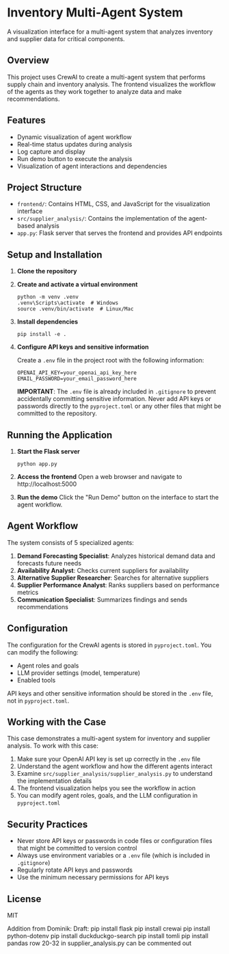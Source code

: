 # Inventory Multi-Agent System

A visualization interface for a multi-agent system that analyzes inventory and supplier data for critical components.

## Overview

This project uses CrewAI to create a multi-agent system that performs supply chain and inventory analysis. The frontend visualizes the workflow of the agents as they work together to analyze data and make recommendations.

## Features

- Dynamic visualization of agent workflow
- Real-time status updates during analysis
- Log capture and display
- Run demo button to execute the analysis
- Visualization of agent interactions and dependencies

## Project Structure

- `frontend/`: Contains HTML, CSS, and JavaScript for the visualization interface
- `src/supplier_analysis/`: Contains the implementation of the agent-based analysis
- `app.py`: Flask server that serves the frontend and provides API endpoints

## Setup and Installation

1. **Clone the repository**

2. **Create and activate a virtual environment**
   ```
   python -m venv .venv
   .venv\Scripts\activate  # Windows
   source .venv/bin/activate  # Linux/Mac
   ```

3. **Install dependencies**
   ```
   pip install -e .
   ```

4. **Configure API keys and sensitive information**
   
   Create a `.env` file in the project root with the following information:
   ```
   OPENAI_API_KEY=your_openai_api_key_here
   EMAIL_PASSWORD=your_email_password_here
   ```
   
   **IMPORTANT**: The `.env` file is already included in `.gitignore` to prevent accidentally committing sensitive information. Never add API keys or passwords directly to the `pyproject.toml` or any other files that might be committed to the repository.

## Running the Application

1. **Start the Flask server**
   ```
   python app.py
   ```

2. **Access the frontend**
   Open a web browser and navigate to http://localhost:5000

3. **Run the demo**
   Click the "Run Demo" button on the interface to start the agent workflow.

## Agent Workflow

The system consists of 5 specialized agents:

1. **Demand Forecasting Specialist**: Analyzes historical demand data and forecasts future needs
2. **Availability Analyst**: Checks current suppliers for availability
3. **Alternative Supplier Researcher**: Searches for alternative suppliers
4. **Supplier Performance Analyst**: Ranks suppliers based on performance metrics
5. **Communication Specialist**: Summarizes findings and sends recommendations

## Configuration

The configuration for the CrewAI agents is stored in `pyproject.toml`. You can modify the following:

- Agent roles and goals
- LLM provider settings (model, temperature)
- Enabled tools

API keys and other sensitive information should be stored in the `.env` file, not in `pyproject.toml`.

## Working with the Case

This case demonstrates a multi-agent system for inventory and supplier analysis. To work with this case:

1. Make sure your OpenAI API key is set up correctly in the `.env` file
2. Understand the agent workflow and how the different agents interact
3. Examine `src/supplier_analysis/supplier_analysis.py` to understand the implementation details
4. The frontend visualization helps you see the workflow in action
5. You can modify agent roles, goals, and the LLM configuration in `pyproject.toml`

## Security Practices

- Never store API keys or passwords in code files or configuration files that might be committed to version control
- Always use environment variables or a `.env` file (which is included in `.gitignore`)
- Regularly rotate API keys and passwords
- Use the minimum necessary permissions for API keys

## License

MIT

Addition from Dominik:
Draft:
pip install flask
pip install crewai
pip install python-dotenv
pip install duckduckgo-search
pip install tomli 
pip install pandas
row 20-32 in supplier_analysis.py can be commented out